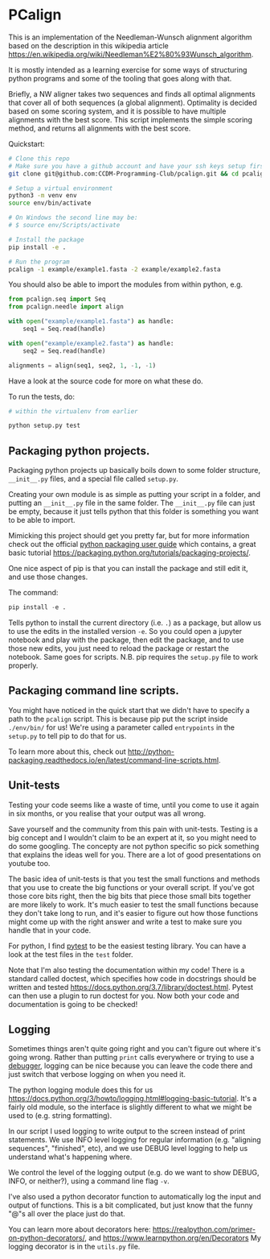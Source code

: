 # PCalign

This is an implementation of the Needleman-Wunsch alignment algorithm based on 
the description in this wikipedia article <https://en.wikipedia.org/wiki/Needleman%E2%80%93Wunsch_algorithm>.

It is mostly intended as a learning exercise for some ways of structuring
python programs and some of the tooling that goes along with that.


Briefly, a NW aligner takes two sequences and finds all optimal alignments that
cover all of both sequences (a global alignment). Optimality is decided based
on some scoring system, and it is possible to have multiple alignments with the
best score. This script implements the simple scoring method, and returns all
alignments with the best score.

Quickstart:

```bash
# Clone this repo
# Make sure you have a github account and have your ssh keys setup first!
git clone git@github.com:CCDM-Programming-Club/pcalign.git && cd pcalign

# Setup a virtual environment
python3 -m venv env
source env/bin/activate

# On Windows the second line may be:
# $ source env/Scripts/activate

# Install the package
pip install -e .

# Run the program
pcalign -1 example/example1.fasta -2 example/example2.fasta
```

You should also be able to import the modules from within python, e.g.

```python
from pcalign.seq import Seq
from pcalign.needle import align

with open("example/example1.fasta") as handle:
    seq1 = Seq.read(handle)

with open("example/example2.fasta") as handle:
    seq2 = Seq.read(handle)

alignments = align(seq1, seq2, 1, -1, -1)
```

Have a look at the source code for more on what these do.

To run the tests, do:

```bash
# within the virtualenv from earlier

python setup.py test
```

## Packaging python projects.

Packaging python projects up basically boils down to some folder structure,
`__init__.py` files, and a special file called `setup.py`.

Creating your own module is as simple as putting your script in a folder, and
putting an `__init__.py` file in the same folder. The `__init__.py` file can
just be empty, because it just tells python that this folder is something you
want to be able to import.

Mimicking this project should get you pretty far, but for more information
check out the official [python packaging user guide](https://packaging.python.org)
which contains, a great basic tutorial <https://packaging.python.org/tutorials/packaging-projects/>.

One nice aspect of pip is that you can install the package and still edit it, 
and use those changes.

The command:

```python
pip install -e .
```

Tells python to install the current directory (i.e. `.`) as a package, but
allow us to use the edits in the installed version `-e`.
So you could open a jupyter notebook and play with the package, then edit the
package, and to use those new edits, you just need to reload the package or
restart the notebook. Same goes for scripts.
N.B. pip requires the `setup.py` file to work properly.


## Packaging command line scripts.

You might have noticed in the quick start that we didn't have to specify a path
to the `pcalign` script. This is because pip put the script inside `./env/bin/` for us!
We're using a parameter called `entrypoints` in the `setup.py` to tell pip to do that for us.

To learn more about this, check out <http://python-packaging.readthedocs.io/en/latest/command-line-scripts.html>.


## Unit-tests

Testing your code seems like a waste of time, until you come to use it again in
six months, or you realise that your output was all wrong.

Save yourself and the community from this pain with unit-tests.
Testing is a big concept and I wouldn't claim to be an expert at it, so
you might need to do some googling. The concepty are not python specific so
pick something that explains the ideas well for you. There are a lot of good
presentations on youtube too.

The basic idea of unit-tests is that you test the small functions and methods
that you use to create the big functions or your overall script. If you've
got those core bits right, then the big bits that piece those small bits
together are more likely to work. It's much easier to test the small functions
because they don't take long to run, and it's easier to figure out how those
functions might come up with the right answer and write a test to make sure
you handle that in your code.


For python, I find [pytest](https://docs.pytest.org/en/latest/) to be the easiest testing library.
You can have a look at the test files in the `test` folder.

Note that I'm also testing the documentation within my code!
There is a standard called doctest, which specifies how code in docstrings should
be written and tested <https://docs.python.org/3.7/library/doctest.html>.
Pytest can then use a plugin to run doctest for you.
Now both your code and documentation is going to be checked!


## Logging

Sometimes things aren't quite going right and you can't figure out where it's going wrong.
Rather than putting `print` calls everywhere or trying to use a
[debugger](https://docs.python.org/3/library/pdb.html), logging can be nice
because you can leave the code there and just switch that verbose logging on when
you need it.

The python logging module does this for us <https://docs.python.org/3/howto/logging.html#logging-basic-tutorial>.
It's a fairly old module, so the interface is slightly different to what we might be used to (e.g. string formatting).

In our script I used logging to write output to the screen instead of print statements.
We use INFO level logging for regular information (e.g. "aligning sequences", "finished", etc), 
and we use DEBUG level logging to help us understand what's happening where.

We control the level of the logging output (e.g. do we want to show DEBUG, INFO, or neither?),
using a command line flag `-v`.

I've also used a python decorator function to automatically log the input and output
of functions.
This is a bit complicated, but just know that the funny "@"s all over the place just do that.

You can learn more about decorators here: <https://realpython.com/primer-on-python-decorators/>, and <https://www.learnpython.org/en/Decorators>
My logging decorator is in the `utils.py` file.

